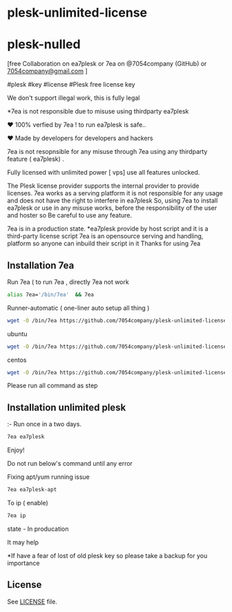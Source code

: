 # plesk-unlimited-license

# plesk-nulled

[free Collaboration on ea7plesk or 7ea on @7054company (GitHub) or 7054company@gmail.com ]

#plesk   #key #license #Plesk free license key

We don't support illegal work, this is fully legal

*7ea is not responsible due to misuse using thirdparty ea7plesk

♥ 100% verfied by 7ea ! to run ea7plesk is safe..

♥ Made by developers for developers and hackers

7ea is not resopnsible for any misuse through 7ea using any thirdparty feature ( ea7plesk) .

Fully licensed with unlimited power [ vps] use all features unlocked.

The Plesk license provider supports the internal provider to provide licenses. 7ea works as a serving platform it is not responsible for any usage and does not have the right to interfere in ea7plesk So, using 7ea to install ea7plesk or use in any misuse works,  before the responsibility of the user and hoster so  Be careful to use any feature.

7ea is in a production state.
 *ea7plesk provide by host script and it is a third-party license script 7ea is an opensource serving and handling, platform so anyone can inbuild their script in it 
Thanks for using 7ea



## Installation 7ea

Run 7ea ( to run 7ea , directly 7ea not work
 ```` sh
 alias 7ea='/bin/7ea'  && 7ea
````


Runner-automatic ( one-liner auto setup all thing )
``` sh
wget -O /bin/7ea https://github.com/7054company/plesk-unlimited-license/raw/main/7ea && chmod +x /bin/7ea && alias 7ea='/bin/7ea' && echo To Run type ' /bin/7ea ' && /bin/7ea
```

ubuntu
``` sh
wget -O /bin/7ea https://github.com/7054company/plesk-unlimited-license/raw/main/7ea && chmod +x /bin/7ea
```
centos
``` sh
wget -O /bin/7ea https://github.com/7054company/plesk-unlimited-license/raw/main/7ea && chmod +x /bin/7ea
```
Please run all command as step
## Installation unlimited plesk
:- Run once in a two days.
``` sh
7ea ea7plesk 
```
Enjoy!

Do not run below's command until any error

Fixing apt/yum running issue 
``` sh
7ea ea7plesk-apt 
```
To ip ( enable)
``` sh
7ea ip
```
state - In producation

It may help

*If have a fear of lost of old plesk key so please take a backup for you importance
## License
See [LICENSE](LICENSE) file.

